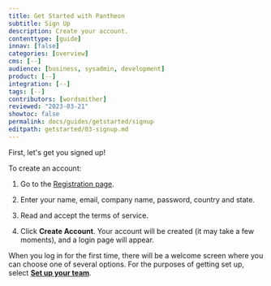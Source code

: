 ```yaml
---
title: Get Started with Pantheon
subtitle: Sign Up
description: Create your account.
contenttype: [guide]
innav: [false]
categories: [overview]
cms: [--]
audience: [business, sysadmin, development]
product: [--]
integration: [--]
tags: [--]
contributors: [wordsmither]
reviewed: "2023-03-21"
showtoc: false
permalink: docs/guides/getstarted/signup
editpath: getstarted/03-signup.md
---
```


First, let's get you signed up!

To create an account:

1. Go to the [Registration page](https://pantheon.io/register?docs).

1. Enter your name, email, company name, password, country and state.

1. Read and accept the terms of service.

1. Click **Create Account**.  Your account will be created (it may take a few moments), and a login page will appear.

When you log in for the first time, there will be a welcome screen where you can choose one of several options.  For the purposes of getting set up, select [**Set up your team**](/guides/account-mgmt/workspace-sites-teams/teams).

